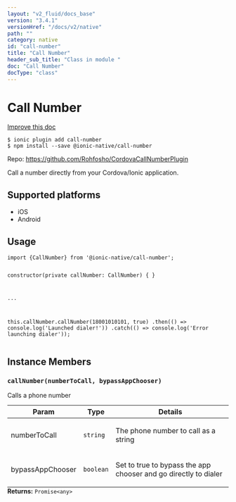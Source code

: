 ```yaml
---
layout: "v2_fluid/docs_base"
version: "3.4.1"
versionHref: "/docs/v2/native"
path: ""
category: native
id: "call-number"
title: "Call Number"
header_sub_title: "Class in module "
doc: "Call Number"
docType: "class"
---
```


<h1 class="api-title">Call Number</h1>

<a class="improve-v2-docs" href="http://github.com/driftyco/ionic-native/edit/master/src/@ionic-native/plugins/call-number/index.ts#L1">
  Improve this doc
</a>






<pre><code class="nohighlight">$ ionic plugin add call-number
$ npm install --save @ionic-native/call-number
</code></pre>
<p>Repo:
  <a href="https://github.com/Rohfosho/CordovaCallNumberPlugin">
    https://github.com/Rohfosho/CordovaCallNumberPlugin
  </a>
</p>


<p>Call a number directly from your Cordova/Ionic application.</p>




<h2>Supported platforms</h2>
<ul>
  <li>iOS</li><li>Android</li>
</ul>






<h2>Usage</h2>
<pre><code>import {CallNumber} from &#39;@ionic-native/call-number&#39;;

constructor(private callNumber: CallNumber) { }

...


this.callNumber.callNumber(18001010101, true)
  .then(() =&gt; console.log(&#39;Launched dialer!&#39;))
  .catch(() =&gt; console.log(&#39;Error launching dialer&#39;));
</code></pre>








<h2>Instance Members</h2>
<h3><a class="anchor" name="callNumber" href="#callNumber"></a><code>callNumber(numberToCall,&nbsp;bypassAppChooser)</code></h3>




Calls a phone number
<table class="table param-table" style="margin:0;">
  <thead>
  <tr>
    <th>Param</th>
    <th>Type</th>
    <th>Details</th>
  </tr>
  </thead>
  <tbody>
  <tr>
    <td>
      numberToCall</td>
    <td>
      <code>string</code>
    </td>
    <td>
      <p>The phone number to call as a string</p>
</td>
  </tr>
  
  <tr>
    <td>
      bypassAppChooser</td>
    <td>
      <code>boolean</code>
    </td>
    <td>
      <p>Set to true to bypass the app chooser and go directly to dialer</p>
</td>
  </tr>
  </tbody>
</table>

<div class="return-value" markdown="1">
  <i class="icon ion-arrow-return-left"></i>
  <b>Returns:</b> <code>Promise&lt;any&gt;</code> 
</div>





